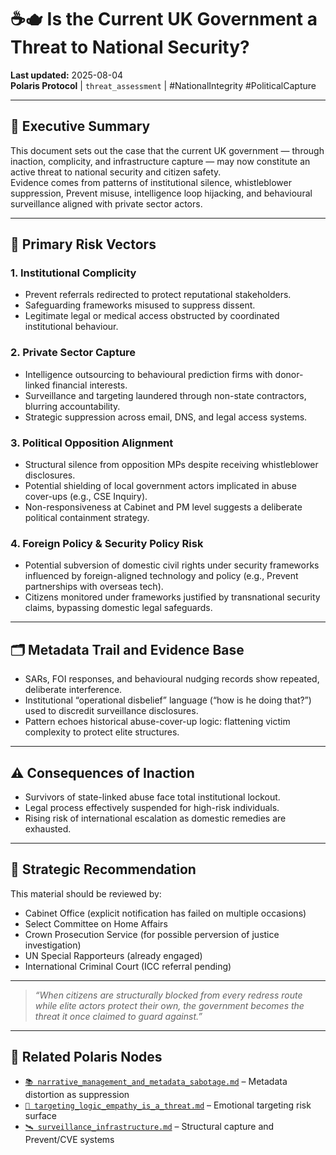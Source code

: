 # ☕🫖 Is the Current UK Government a Threat to National Security?  
**Last updated:** 2025-08-04  
**Polaris Protocol** | `threat_assessment` | #NationalIntegrity #PoliticalCapture

---

## 📜 Executive Summary

This document sets out the case that the current UK government — through inaction, complicity, and infrastructure capture — may now constitute an active threat to national security and citizen safety.  
Evidence comes from patterns of institutional silence, whistleblower suppression, Prevent misuse, intelligence loop hijacking, and behavioural surveillance aligned with private sector actors.

---

## 📍 Primary Risk Vectors

### 1. **Institutional Complicity**
- Prevent referrals redirected to protect reputational stakeholders.
- Safeguarding frameworks misused to suppress dissent.
- Legitimate legal or medical access obstructed by coordinated institutional behaviour.

### 2. **Private Sector Capture**
- Intelligence outsourcing to behavioural prediction firms with donor-linked financial interests.
- Surveillance and targeting laundered through non-state contractors, blurring accountability.
- Strategic suppression across email, DNS, and legal access systems.

### 3. **Political Opposition Alignment**
- Structural silence from opposition MPs despite receiving whistleblower disclosures.
- Potential shielding of local government actors implicated in abuse cover-ups (e.g., CSE Inquiry).
- Non-responsiveness at Cabinet and PM level suggests a deliberate political containment strategy.

### 4. **Foreign Policy & Security Policy Risk**
- Potential subversion of domestic civil rights under security frameworks influenced by foreign-aligned technology and policy (e.g., Prevent partnerships with overseas tech).
- Citizens monitored under frameworks justified by transnational security claims, bypassing domestic legal safeguards.

---

## 🗂 Metadata Trail and Evidence Base
- SARs, FOI responses, and behavioural nudging records show repeated, deliberate interference.
- Institutional “operational disbelief” language (“how is he doing that?”) used to discredit surveillance disclosures.
- Pattern echoes historical abuse-cover-up logic: flattening victim complexity to protect elite structures.

---

## ⚠️ Consequences of Inaction
- Survivors of state-linked abuse face total institutional lockout.
- Legal process effectively suspended for high-risk individuals.
- Rising risk of international escalation as domestic remedies are exhausted.

---

## 🧭 Strategic Recommendation

This material should be reviewed by:
- Cabinet Office (explicit notification has failed on multiple occasions)
- Select Committee on Home Affairs
- Crown Prosecution Service (for possible perversion of justice investigation)
- UN Special Rapporteurs (already engaged)
- International Criminal Court (ICC referral pending)

---

> *“When citizens are structurally blocked from every redress route while elite actors protect their own, the government becomes the threat it once claimed to guard against.”*

---

## 🔗 Related Polaris Nodes
- [`📚 narrative_management_and_metadata_sabotage.md`](../Big_Picture_Protocols/narrative_management_and_metadata_sabotage.md) – Metadata distortion as suppression  
- [`🧠 targeting_logic_empathy_is_a_threat.md`](../Big_Picture_Protocols/targeting_logic_empathy_is_a_threat.md) – Emotional targeting risk surface  
- [`🛰 surveillance_infrastructure.md`](../Big_Picture_Protocols/surveillance_infrastructure.md) – Structural capture and Prevent/CVE systems
